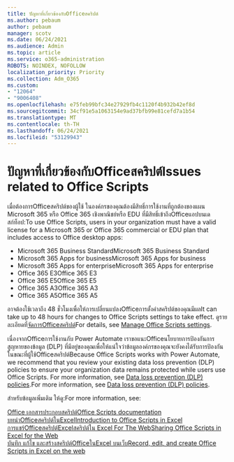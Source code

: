 ```yaml
---
title: ปัญหาที่เกี่ยวข้องกับOfficeสคริปต์
ms.author: pebaum
author: pebaum
manager: scotv
ms.date: 06/24/2021
ms.audience: Admin
ms.topic: article
ms.service: o365-administration
ROBOTS: NOINDEX, NOFOLLOW
localization_priority: Priority
ms.collection: Adm_O365
ms.custom:
- "12064"
- "9006408"
ms.openlocfilehash: e75feb99bfc34e27929fb4c1120f4b932b42ef8d
ms.sourcegitcommit: 34cf91e5a1063154e9ad37bfb99e81cefd7a1b54
ms.translationtype: MT
ms.contentlocale: th-TH
ms.lasthandoff: 06/24/2021
ms.locfileid: "53129943"
---
```

# <a name="issues-related-to-office-scripts"></a><span data-ttu-id="eab69-102">ปัญหาที่เกี่ยวข้องกับOfficeสคริปต์</span><span class="sxs-lookup"><span data-stu-id="eab69-102">Issues related to Office Scripts</span></span>

<span data-ttu-id="eab69-103">เมื่อต้องการOfficeสคริปต์ของผู้ใช้ ในองค์กรของคุณต้องมีสิทธิ์การใช้งานที่ถูกต้องของแผน Microsoft 365 หรือ Office 365 เชิงพาณิชย์หรือ EDU ที่มีสิทธิ์เข้าถึงOfficeแอปบนเดสก์ท็อป:</span><span class="sxs-lookup"><span data-stu-id="eab69-103">To use Office Scripts, users in your organization must have a valid license for a Microsoft 365 or Office 365 commercial or EDU plan that includes access to Office desktop apps:</span></span>

- <span data-ttu-id="eab69-104">Microsoft 365 Business Standard</span><span class="sxs-lookup"><span data-stu-id="eab69-104">Microsoft 365 Business Standard</span></span>
- <span data-ttu-id="eab69-105">Microsoft 365 Apps for business</span><span class="sxs-lookup"><span data-stu-id="eab69-105">Microsoft 365 Apps for business</span></span>
- <span data-ttu-id="eab69-106">Microsoft 365 Apps for enterprise</span><span class="sxs-lookup"><span data-stu-id="eab69-106">Microsoft 365 Apps for enterprise</span></span>
- <span data-ttu-id="eab69-107">Office 365 E3</span><span class="sxs-lookup"><span data-stu-id="eab69-107">Office 365 E3</span></span>
- <span data-ttu-id="eab69-108">Office 365 E5</span><span class="sxs-lookup"><span data-stu-id="eab69-108">Office 365 E5</span></span>
- <span data-ttu-id="eab69-109">Office 365 A3</span><span class="sxs-lookup"><span data-stu-id="eab69-109">Office 365 A3</span></span>
- <span data-ttu-id="eab69-110">Office 365 A5</span><span class="sxs-lookup"><span data-stu-id="eab69-110">Office 365 A5</span></span>

<span data-ttu-id="eab69-111">อาจต้องใช้เวลาถึง 48 ชั่วโมงเพื่อให้การเปลี่ยนแปลงOfficeการตั้งค่าสคริปต์ของคุณมีผล</span><span class="sxs-lookup"><span data-stu-id="eab69-111">It can take up to 48 hours for changes to Office Scripts settings to take effect.</span></span> <span data-ttu-id="eab69-112">ดูรายละเอียดที่[จัดการOfficeสคริปต์](/microsoft-365/admin/manage/manage-office-scripts-settings)</span><span class="sxs-lookup"><span data-stu-id="eab69-112">For details, see [Manage Office Scripts settings](/microsoft-365/admin/manage/manage-office-scripts-settings).</span></span>

<span data-ttu-id="eab69-113">เนื่องจากOfficeการใช้งานกับ Power Automate เราขอแนะOfficeนโยบายการป้องกันการสูญหายของข้อมูล (DLP) ที่มีอยู่ของคุณเพื่อให้แน่ใจว่าข้อมูลองค์กรของคุณจะยังคงได้รับการป้องกันในขณะที่ผู้ใช้Officeสคริปต์</span><span class="sxs-lookup"><span data-stu-id="eab69-113">Because Office Scripts works with Power Automate, we recommend that you review your existing data loss prevention (DLP) policies to ensure your organization data remains protected while users use ‎Office Scripts‎.</span></span> <span data-ttu-id="eab69-114">For more information, see [Data loss prevention (DLP) policies](/power-automate/prevent-data-loss).</span><span class="sxs-lookup"><span data-stu-id="eab69-114">For more information, see [Data loss prevention (DLP) policies](/power-automate/prevent-data-loss).</span></span>

<span data-ttu-id="eab69-115">สำหรับข้อมูลเพิ่มเติม ให้ดู:</span><span class="sxs-lookup"><span data-stu-id="eab69-115">For more information, see:</span></span>

[<span data-ttu-id="eab69-116">Office เอกสารประกอบสคริปต์</span><span class="sxs-lookup"><span data-stu-id="eab69-116">Office Scripts documentation</span></span>](/office/dev/scripts/)<br/>
[<span data-ttu-id="eab69-117">บทนําOfficeสคริปต์ในExcel</span><span class="sxs-lookup"><span data-stu-id="eab69-117">Introduction to Office Scripts in Excel</span></span>](https://support.microsoft.com/office/introduction-to-office-scripts-in-excel-9fbe283d-adb8-4f13-a75b-a81c6baf163a)<br/>
[<span data-ttu-id="eab69-118">การแชร์Officeสคริปต์Excelสคริปต์ใน Excel For The Web</span><span class="sxs-lookup"><span data-stu-id="eab69-118">Sharing Office Scripts in Excel for the Web</span></span>](https://support.microsoft.com/office/sharing-office-scripts-in-excel-for-the-web-226eddbc-3a44-4540-acfe-fccda3d1122b)<br/>
[<span data-ttu-id="eab69-119">บันทึก แก้ไข และสร้างสคริปต์OfficeในExcel บนเว็บ</span><span class="sxs-lookup"><span data-stu-id="eab69-119">Record, edit, and create Office Scripts in Excel on the web</span></span>](/office/dev/scripts/tutorials/excel-tutorial)